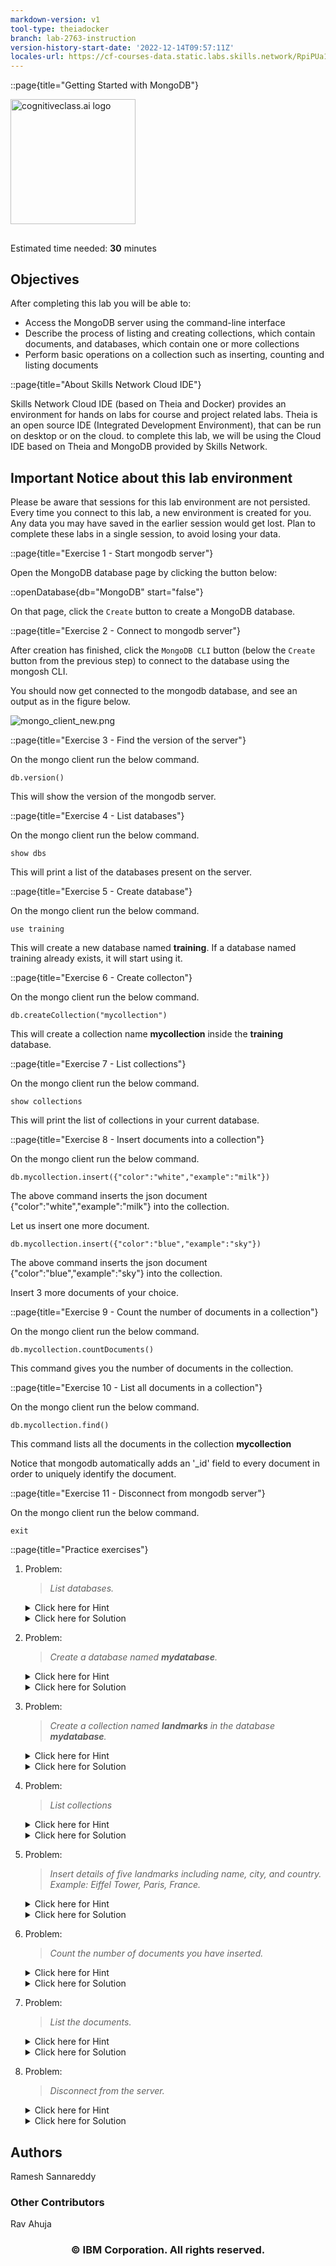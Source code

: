```yaml
---
markdown-version: v1
tool-type: theiadocker
branch: lab-2763-instruction
version-history-start-date: '2022-12-14T09:57:11Z'
locales-url: https://cf-courses-data.static.labs.skills.network/RpiPUa1uBjsebxIpVwBGyA/Lab%20-%20MongoDB%20Getting%20Started-v1-locales.json
---
```

::page{title="Getting Started with MongoDB"}

<img src="https://cf-courses-data.s3.us.cloud-object-storage.appdomain.cloud/IBM-DB0151EN-SkillsNetwork/images/IDSN-logo.png" width="200" alt="cognitiveclass.ai logo">

##

Estimated time needed: **30** minutes

## Objectives

After completing this lab you will be able to:

- Access the MongoDB server using the command-line interface
- Describe the process of listing and creating collections, which contain documents, and databases, which contain one or more collections
- Perform basic operations on a collection such as inserting, counting and listing documents

::page{title="About Skills Network Cloud IDE"}

Skills Network Cloud IDE (based on Theia and Docker) provides an environment for hands on labs for course and project related labs. Theia is an open source IDE (Integrated Development Environment), that can be run on desktop or on the cloud. to complete this lab, we will be using the Cloud IDE based on Theia and MongoDB provided by Skills Network.

## Important Notice about this lab environment

Please be aware that sessions for this lab environment are not persisted. Every time you connect to this lab, a new environment is created for you. Any data you may have saved in the earlier session would get lost. Plan to complete these labs in a single session, to avoid losing your data.

::page{title="Exercise 1 - Start mongodb server"}

Open the MongoDB database page by clicking the button below:

::openDatabase{db="MongoDB" start="false"}

On that page, click the `Create` button to create a MongoDB database.

::page{title="Exercise 2 - Connect to mongodb server"}

After creation has finished, click the `MongoDB CLI` button (below the `Create` button from the previous step) to connect to the database using the mongosh CLI.

You should now get connected to the mongodb database, and see an output as in the figure below.

![mongo_client_new.png](https://cf-courses-data.s3.us.cloud-object-storage.appdomain.cloud/pJgFD0HRnmWDrwOgSudItw/mongo-client-new.png)

::page{title="Exercise 3 - Find the version of the server"}

On the mongo client run the below command.

```
db.version()
```

This will show the version of the mongodb server.

::page{title="Exercise 4 - List databases"}

On the mongo client run the below command.

```
show dbs
```

This will print a list of the databases present on the server.

::page{title="Exercise 5 - Create database"}

On the mongo client run the below command.

```
use training
```

This will create a new database named **training**. If a database named training already exists, it will start using it.

::page{title="Exercise 6 - Create collecton"}

On the mongo client run the below command.

```
db.createCollection("mycollection")
```

This will create a collection name **mycollection** inside the **training** database.

::page{title="Exercise 7 - List collections"}

On the mongo client run the below command.

```
show collections
```

This will print the list of collections in your current database.

::page{title="Exercise 8 - Insert documents into a collection"}

On the mongo client run the below command.

```
db.mycollection.insert({"color":"white","example":"milk"})
```

The above command inserts the json document {"color":"white","example":"milk"} into the collection.

Let us insert one more document.

```
db.mycollection.insert({"color":"blue","example":"sky"})
```

The above command inserts the json document {"color":"blue","example":"sky"} into the collection.

Insert 3 more documents of your choice.

::page{title="Exercise 9 - Count the number of documents in a collection"}

On the mongo client run the below command.

```
db.mycollection.countDocuments()
```

This command gives you the number of documents in the collection.

::page{title="Exercise 10 - List all documents in a collection"}

On the mongo client run the below command.

```
db.mycollection.find()
```

This command lists all the documents in the collection **mycollection**

Notice that mongodb automatically adds an '_id' field to every document in order to uniquely identify the document.

::page{title="Exercise 11 - Disconnect from mongodb server"}

On the mongo client run the below command.

```
exit
```

::page{title="Practice exercises"}


1.  Problem:

	> _List databases._

	<details>
	<summary>Click here for Hint</summary>

	> Use the 'show' command with dbs option.

	</details>

	<details>
	<summary>Click here for Solution</summary>

	```
	show dbs

	```

	</details>

1.  Problem:

	> _Create a database named **mydatabase**._

	<details>
	<summary>Click here for Hint</summary>

	> Use the 'use' command with the database name.

	</details>

	<details>
	<summary>Click here for Solution</summary>

	```
	use mydatabase

	```

	</details>

1.  Problem:

	> _Create a collection named **landmarks** in the database **mydatabase**._

	<details>
	<summary>Click here for Hint</summary>

	> Use the 'createCollection' command.

	</details>

	<details>
	<summary>Click here for Solution</summary>

	```
	db.createCollection("landmarks")

	```

	</details>

1.  Problem:

	> _List collections_

	<details>
	<summary>Click here for Hint</summary>

	> Use the 'show' command with collections_ option.

	</details>

	<details>
	<summary>Click here for Solution</summary>

	```
	show collections

	```

	</details>

1.  Problem:

	> _Insert details of five landmarks including name, city, and country. Example: Eiffel Tower, Paris, France._

	<details>
	<summary>Click here for Hint</summary>

	> Use the 'db.collection.insert()' command with the correct options.

	</details>

	<details>
	<summary>Click here for Solution</summary>

	```
	db.landmarks.insert({"name":"Statue of Liberty","city":"New York","country":"USA"})
	db.landmarks.insert({"name":"Big Ben","city":"London","country":"UK"})
	db.landmarks.insert({"name":"Taj Mahal","city":"Agra","country":"India"})
	db.landmarks.insert({"name":"Pyramids","country":"Egypt"})
	db.landmarks.insert({"name":"Great Wall of China","country":"China"})

	```

	</details>

1.  Problem:

	> _Count the number of documents you have inserted._

	<details>
	<summary>Click here for Hint</summary>

	> Use the 'count' command on your collections.

	</details>

	<details>
	<summary>Click here for Solution</summary>

	```
	db.landmarks.countDocuments()

	```

	</details>

1.  Problem:

	> _List the documents._

	<details>
	<summary>Click here for Hint</summary>

	> Use the 'db.collection.find()' command.

	</details>

	<details>
	<summary>Click here for Solution</summary>

	```
	db.landmarks.find()

	```

	</details>

1.  Problem:

	> _Disconnect from the server._

	<details>
	<summary>Click here for Hint</summary>

	> Use the 'exit' command.

	</details>

	<details>
	<summary>Click here for Solution</summary>

	```
	exit

	```

	</details>

## Authors

Ramesh Sannareddy

### Other Contributors

Rav Ahuja

<!--## Change Log

| Date (YYYY-MM-DD) | Version | Changed By        | Change Description                 |
| ----------------- | ------- | ----------------- | ---------------------------------- |
| 2024-09-02        | 0.5     | Nikesh Kumar          | Updated count() to documentCount() |
| 2021-10-19        | 0.4     | Kathy An          | Updated learning objectives |
| 2021-04-19        | 0.3     | Steve Ryan | Review pass|
| 2021-03-16        | 0.2     | Ramesh Sannareddy | Added Hints/Solutions to Practise exercises|
| 2021-02-24        | 0.1     | Ramesh Sannareddy | Created initial version of the lab |-->

<h3 align="center"> &#169; IBM Corporation. All rights reserved. <h3/>
